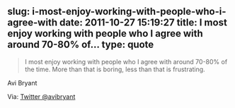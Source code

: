 slug: i-most-enjoy-working-with-people-who-i-agree-with
date: 2011-10-27 15:19:27
title: I most enjoy working with people who I agree with around 70-80% of...
type: quote
---

> I most enjoy working with people who I agree with around 70-80% of the time. More than that is boring, less than that is frustrating.

Avi Bryant

 Via: [Twitter @avibryant](http://twitter.com/#!/avibryant/status/129391395722113024)
